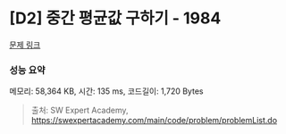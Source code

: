 # [D2] 중간 평균값 구하기 - 1984 

[문제 링크](https://swexpertacademy.com/main/code/problem/problemDetail.do?contestProbId=AV5Pw_-KAdcDFAUq) 

### 성능 요약

메모리: 58,364 KB, 시간: 135 ms, 코드길이: 1,720 Bytes



> 출처: SW Expert Academy, https://swexpertacademy.com/main/code/problem/problemList.do
